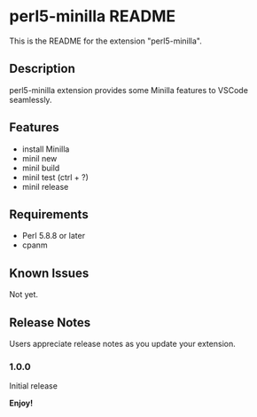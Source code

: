# perl5-minilla README

This is the README for the extension "perl5-minilla". 

## Description

perl5-minilla extension provides some Minilla features to VSCode seamlessly.

## Features

* install Minilla
* minil new 
* minil build
* minil test (ctrl + ?)
* minil release

## Requirements

* Perl 5.8.8 or later
* cpanm

## Known Issues

Not yet.

## Release Notes

Users appreciate release notes as you update your extension.

### 1.0.0

Initial release

**Enjoy!**